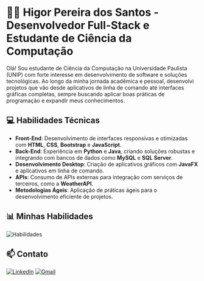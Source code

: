 # 🧑‍💻 Higor Pereira dos Santos - Desenvolvedor Full-Stack e Estudante de Ciência da Computação

Olá! Sou estudante de Ciência da Computação na Universidade Paulista (UNIP) com forte interesse em desenvolvimento de software e soluções tecnológicas. Ao longo da minha jornada acadêmica e pessoal, desenvolvi projetos que vão desde aplicativos de linha de comando até interfaces gráficas completas, sempre buscando aplicar boas práticas de programação e expandir meus conhecimentos.


## 💻 Habilidades Técnicas

- **Front-End**: Desenvolvimento de interfaces responsivas e otimizadas com **HTML**, **CSS**, **Bootstrap** e **JavaScript**.
- **Back-End**: Experiência em **Python** e **Java**, criando soluções robustas e integrando com bancos de dados como **MySQL** e **SQL Server**.
- **Desenvolvimento Desktop**: Criação de aplicativos gráficos com **JavaFX** e aplicativos em linha de comando.
- **APIs**: Consumo de APIs externas para integração com serviços de terceiros, como a **WeatherAPI**.
- **Metodologias Ágeis**: Aplicação de práticas ágeis para o desenvolvimento eficiente de projetos.

## 📊 Minhas Habilidades
![Habilidades](https://skillicons.dev/icons?i=java,python,mysql,javascript,css,html,bootstrap,github&theme=light)

## 📫 Contato

[![LinkedIn](https://img.shields.io/badge/LinkedIn-0077B5?style=for-the-badge&logo=linkedin&logoColor=white)](https://www.linkedin.com/in/higor-pereira-761081200/)
[![Gmail](https://img.shields.io/badge/Gmail-D14836?style=for-the-badge&logo=gmail&logoColor=white)](mailto:higor.pereira368@gmail.com)
